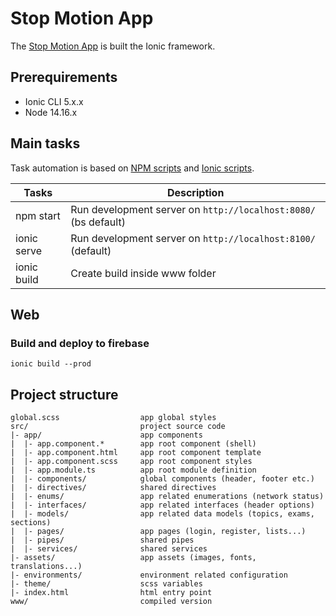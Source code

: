 # Stop Motion App

The [Stop Motion App](https://kits.blog/) is built the Ionic framework.

## Prerequirements

- Ionic CLI 5.x.x
- Node 14.16.x

## Main tasks

Task automation is based on [NPM scripts](https://docs.npmjs.com/misc/scripts) and [Ionic scripts](https://ionicframework.com/docs/cli/).

Tasks                               | Description
------------------------------------|---------------------------------------------------------------------------------------
npm start                           | Run development server on `http://localhost:8080/` (bs default)
ionic serve                         | Run development server on `http://localhost:8100/` (default)
ionic build                         | Create build inside www folder

## Web

### Build and deploy to firebase

``ionic build --prod``

## Project structure

```
global.scss                  app global styles
src/                         project source code
|- app/                      app components
|  |- app.component.*        app root component (shell)
|  |- app.component.html     app root component template
|  |- app.component.scss     app root component styles
|  |- app.module.ts          app root module definition
|  |- components/            global components (header, footer etc.)
|  |- directives/            shared directives
|  |- enums/                 app related enumerations (network status)
|  |- interfaces/            app related interfaces (header options)
|  |- models/                app related data models (topics, exams, sections)
|  |- pages/                 app pages (login, register, lists...)
|  |- pipes/                 shared pipes
|  |- services/              shared services
|- assets/                   app assets (images, fonts, translations...)
|- environments/             environment related configuration
|- theme/                    scss variables
|- index.html                html entry point
www/                         compiled version
```
